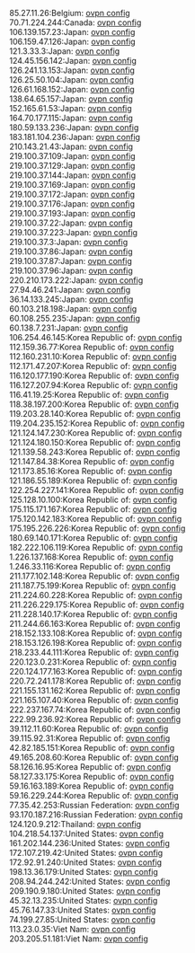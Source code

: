 85.27.11.26:Belgium: [ovpn config](vpn/85_27_11_26.ovpn)  
70.71.224.244:Canada: [ovpn config](vpn/70_71_224_244.ovpn)  
106.139.157.23:Japan: [ovpn config](vpn/106_139_157_23.ovpn)  
106.159.47.126:Japan: [ovpn config](vpn/106_159_47_126.ovpn)  
121.3.33.3:Japan: [ovpn config](vpn/121_3_33_3.ovpn)  
124.45.156.142:Japan: [ovpn config](vpn/124_45_156_142.ovpn)  
126.241.13.153:Japan: [ovpn config](vpn/126_241_13_153.ovpn)  
126.25.50.104:Japan: [ovpn config](vpn/126_25_50_104.ovpn)  
126.61.168.152:Japan: [ovpn config](vpn/126_61_168_152.ovpn)  
138.64.65.157:Japan: [ovpn config](vpn/138_64_65_157.ovpn)  
152.165.61.53:Japan: [ovpn config](vpn/152_165_61_53.ovpn)  
164.70.177.115:Japan: [ovpn config](vpn/164_70_177_115.ovpn)  
180.59.133.236:Japan: [ovpn config](vpn/180_59_133_236.ovpn)  
183.181.104.236:Japan: [ovpn config](vpn/183_181_104_236.ovpn)  
210.143.21.43:Japan: [ovpn config](vpn/210_143_21_43.ovpn)  
219.100.37.109:Japan: [ovpn config](vpn/219_100_37_109.ovpn)  
219.100.37.129:Japan: [ovpn config](vpn/219_100_37_129.ovpn)  
219.100.37.144:Japan: [ovpn config](vpn/219_100_37_144.ovpn)  
219.100.37.169:Japan: [ovpn config](vpn/219_100_37_169.ovpn)  
219.100.37.172:Japan: [ovpn config](vpn/219_100_37_172.ovpn)  
219.100.37.176:Japan: [ovpn config](vpn/219_100_37_176.ovpn)  
219.100.37.193:Japan: [ovpn config](vpn/219_100_37_193.ovpn)  
219.100.37.22:Japan: [ovpn config](vpn/219_100_37_22.ovpn)  
219.100.37.223:Japan: [ovpn config](vpn/219_100_37_223.ovpn)  
219.100.37.3:Japan: [ovpn config](vpn/219_100_37_3.ovpn)  
219.100.37.86:Japan: [ovpn config](vpn/219_100_37_86.ovpn)  
219.100.37.87:Japan: [ovpn config](vpn/219_100_37_87.ovpn)  
219.100.37.96:Japan: [ovpn config](vpn/219_100_37_96.ovpn)  
220.210.173.222:Japan: [ovpn config](vpn/220_210_173_222.ovpn)  
27.94.46.241:Japan: [ovpn config](vpn/27_94_46_241.ovpn)  
36.14.133.245:Japan: [ovpn config](vpn/36_14_133_245.ovpn)  
60.103.218.198:Japan: [ovpn config](vpn/60_103_218_198.ovpn)  
60.108.255.235:Japan: [ovpn config](vpn/60_108_255_235.ovpn)  
60.138.7.231:Japan: [ovpn config](vpn/60_138_7_231.ovpn)  
106.254.46.145:Korea Republic of: [ovpn config](vpn/106_254_46_145.ovpn)  
112.159.36.77:Korea Republic of: [ovpn config](vpn/112_159_36_77.ovpn)  
112.160.231.10:Korea Republic of: [ovpn config](vpn/112_160_231_10.ovpn)  
112.171.47.207:Korea Republic of: [ovpn config](vpn/112_171_47_207.ovpn)  
116.120.177.190:Korea Republic of: [ovpn config](vpn/116_120_177_190.ovpn)  
116.127.207.94:Korea Republic of: [ovpn config](vpn/116_127_207_94.ovpn)  
116.41.19.25:Korea Republic of: [ovpn config](vpn/116_41_19_25.ovpn)  
118.38.197.200:Korea Republic of: [ovpn config](vpn/118_38_197_200.ovpn)  
119.203.28.140:Korea Republic of: [ovpn config](vpn/119_203_28_140.ovpn)  
119.204.235.152:Korea Republic of: [ovpn config](vpn/119_204_235_152.ovpn)  
121.124.147.230:Korea Republic of: [ovpn config](vpn/121_124_147_230.ovpn)  
121.124.180.150:Korea Republic of: [ovpn config](vpn/121_124_180_150.ovpn)  
121.139.58.243:Korea Republic of: [ovpn config](vpn/121_139_58_243.ovpn)  
121.147.84.38:Korea Republic of: [ovpn config](vpn/121_147_84_38.ovpn)  
121.173.85.16:Korea Republic of: [ovpn config](vpn/121_173_85_16.ovpn)  
121.186.55.189:Korea Republic of: [ovpn config](vpn/121_186_55_189.ovpn)  
122.254.227.141:Korea Republic of: [ovpn config](vpn/122_254_227_141.ovpn)  
125.128.10.100:Korea Republic of: [ovpn config](vpn/125_128_10_100.ovpn)  
175.115.171.167:Korea Republic of: [ovpn config](vpn/175_115_171_167.ovpn)  
175.120.142.183:Korea Republic of: [ovpn config](vpn/175_120_142_183.ovpn)  
175.195.226.226:Korea Republic of: [ovpn config](vpn/175_195_226_226.ovpn)  
180.69.140.171:Korea Republic of: [ovpn config](vpn/180_69_140_171.ovpn)  
182.222.106.119:Korea Republic of: [ovpn config](vpn/182_222_106_119.ovpn)  
1.226.137.168:Korea Republic of: [ovpn config](vpn/1_226_137_168.ovpn)  
1.246.33.116:Korea Republic of: [ovpn config](vpn/1_246_33_116.ovpn)  
211.177.102.148:Korea Republic of: [ovpn config](vpn/211_177_102_148.ovpn)  
211.187.75.199:Korea Republic of: [ovpn config](vpn/211_187_75_199.ovpn)  
211.224.60.228:Korea Republic of: [ovpn config](vpn/211_224_60_228.ovpn)  
211.226.229.175:Korea Republic of: [ovpn config](vpn/211_226_229_175.ovpn)  
211.228.140.17:Korea Republic of: [ovpn config](vpn/211_228_140_17.ovpn)  
211.244.66.163:Korea Republic of: [ovpn config](vpn/211_244_66_163.ovpn)  
218.152.133.108:Korea Republic of: [ovpn config](vpn/218_152_133_108.ovpn)  
218.153.126.198:Korea Republic of: [ovpn config](vpn/218_153_126_198.ovpn)  
218.233.44.111:Korea Republic of: [ovpn config](vpn/218_233_44_111.ovpn)  
220.123.0.231:Korea Republic of: [ovpn config](vpn/220_123_0_231.ovpn)  
220.124.177.163:Korea Republic of: [ovpn config](vpn/220_124_177_163.ovpn)  
220.72.241.178:Korea Republic of: [ovpn config](vpn/220_72_241_178.ovpn)  
221.155.131.162:Korea Republic of: [ovpn config](vpn/221_155_131_162.ovpn)  
221.165.107.40:Korea Republic of: [ovpn config](vpn/221_165_107_40.ovpn)  
222.237.167.74:Korea Republic of: [ovpn config](vpn/222_237_167_74.ovpn)  
222.99.236.92:Korea Republic of: [ovpn config](vpn/222_99_236_92.ovpn)  
39.112.11.60:Korea Republic of: [ovpn config](vpn/39_112_11_60.ovpn)  
39.115.92.31:Korea Republic of: [ovpn config](vpn/39_115_92_31.ovpn)  
42.82.185.151:Korea Republic of: [ovpn config](vpn/42_82_185_151.ovpn)  
49.165.208.60:Korea Republic of: [ovpn config](vpn/49_165_208_60.ovpn)  
58.126.16.95:Korea Republic of: [ovpn config](vpn/58_126_16_95.ovpn)  
58.127.33.175:Korea Republic of: [ovpn config](vpn/58_127_33_175.ovpn)  
59.16.163.189:Korea Republic of: [ovpn config](vpn/59_16_163_189.ovpn)  
59.16.229.244:Korea Republic of: [ovpn config](vpn/59_16_229_244.ovpn)  
77.35.42.253:Russian Federation: [ovpn config](vpn/77_35_42_253.ovpn)  
93.170.187.216:Russian Federation: [ovpn config](vpn/93_170_187_216.ovpn)  
124.120.9.212:Thailand: [ovpn config](vpn/124_120_9_212.ovpn)  
104.218.54.137:United States: [ovpn config](vpn/104_218_54_137.ovpn)  
161.202.144.236:United States: [ovpn config](vpn/161_202_144_236.ovpn)  
172.107.219.42:United States: [ovpn config](vpn/172_107_219_42.ovpn)  
172.92.91.240:United States: [ovpn config](vpn/172_92_91_240.ovpn)  
198.13.36.179:United States: [ovpn config](vpn/198_13_36_179.ovpn)  
208.94.244.242:United States: [ovpn config](vpn/208_94_244_242.ovpn)  
209.190.9.180:United States: [ovpn config](vpn/209_190_9_180.ovpn)  
45.32.13.235:United States: [ovpn config](vpn/45_32_13_235.ovpn)  
45.76.147.33:United States: [ovpn config](vpn/45_76_147_33.ovpn)  
74.199.27.85:United States: [ovpn config](vpn/74_199_27_85.ovpn)  
113.23.0.35:Viet Nam: [ovpn config](vpn/113_23_0_35.ovpn)  
203.205.51.181:Viet Nam: [ovpn config](vpn/203_205_51_181.ovpn)  
